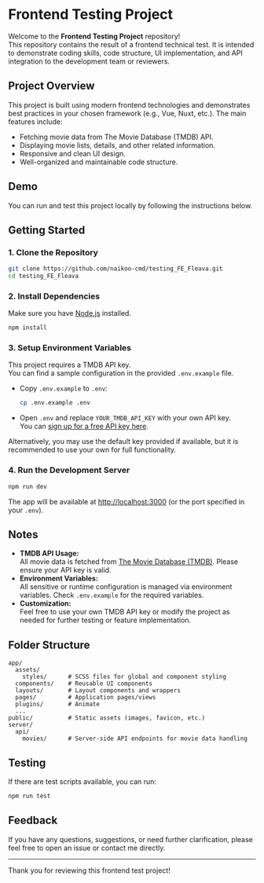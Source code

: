 # Frontend Testing Project

Welcome to the **Frontend Testing Project** repository!  
This repository contains the result of a frontend technical test. It is intended to demonstrate coding skills, code structure, UI implementation, and API integration to the development team or reviewers.

## Project Overview

This project is built using modern frontend technologies and demonstrates best practices in your chosen framework (e.g., Vue, Nuxt, etc.). The main features include:

- Fetching movie data from The Movie Database (TMDB) API.
- Displaying movie lists, details, and other related information.
- Responsive and clean UI design.
- Well-organized and maintainable code structure.

## Demo

You can run and test this project locally by following the instructions below.

## Getting Started

### 1. Clone the Repository

```bash
git clone https://github.com/naikoo-cmd/testing_FE_Fleava.git
cd testing_FE_Fleava
```

### 2. Install Dependencies

Make sure you have [Node.js](https://nodejs.org/) installed.

```bash
npm install
```

### 3. Setup Environment Variables

This project requires a TMDB API key.  
You can find a sample configuration in the provided `.env.example` file.

- Copy `.env.example` to `.env`:

    ```bash
    cp .env.example .env
    ```

- Open `.env` and replace `YOUR_TMDB_API_KEY` with your own API key.  
  You can [sign up for a free API key here](https://www.themoviedb.org/settings/api).

Alternatively, you may use the default key provided if available, but it is recommended to use your own for full functionality.

### 4. Run the Development Server

```bash
npm run dev
```

The app will be available at [http://localhost:3000](http://localhost:3000) (or the port specified in your `.env`).

## Notes

- **TMDB API Usage:**  
  All movie data is fetched from [The Movie Database (TMDB)](https://www.themoviedb.org/). Please ensure your API key is valid.
- **Environment Variables:**  
  All sensitive or runtime configuration is managed via environment variables. Check `.env.example` for the required variables.
- **Customization:**  
  Feel free to use your own TMDB API key or modify the project as needed for further testing or feature implementation.

## Folder Structure

```
app/
  assets/
    styles/      # SCSS files for global and component styling
  components/    # Reusable UI components
  layouts/       # Layout components and wrappers
  pages/         # Application pages/views
  plugins/       # Animate
  ...
public/          # Static assets (images, favicon, etc.)
server/
  api/
    movies/      # Server-side API endpoints for movie data handling
```

## Testing

If there are test scripts available, you can run:

```bash
npm run test
```

## Feedback

If you have any questions, suggestions, or need further clarification, please feel free to open an issue or contact me directly.

---

Thank you for reviewing this frontend test project!